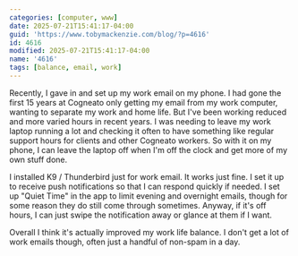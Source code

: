 ```yaml
---
categories: [computer, www]
date: 2025-07-21T15:41:17-04:00
guid: 'https://www.tobymackenzie.com/blog/?p=4616'
id: 4616
modified: 2025-07-21T15:41:17-04:00
name: '4616'
tags: [balance, email, work]
---
```


Recently, I gave in and set up my work email on my phone.  I had gone the first 15 years at Cogneato only getting my email from my work computer, wanting to separate my work and home life.<!--more-->  But I've been working reduced and more varied hours in recent years.  I was needing to leave my work laptop running a lot and checking it often to have something like regular support hours for clients and other Cogneato workers.  So with it on my phone, I can leave the laptop off when I'm off the clock and get more of my own stuff done.

I installed K9 / Thunderbird just for work email.  It works just fine.  I set it up to receive push notifications so that I can respond quickly if needed.  I set up "Quiet Time" in the app to limit evening and overnight emails, though for some reason they do still come through sometimes.  Anyway, if it's off hours, I can just swipe the notification away or glance at them if I want.

Overall I think it's actually improved my work life balance.  I don't get a lot of work emails though, often just a handful of non-spam in a day.
